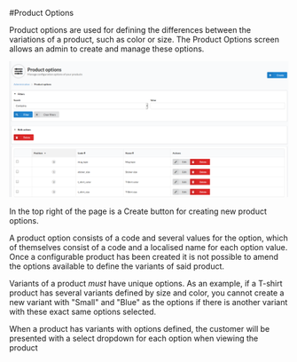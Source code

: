 #Product Options

Product options are used for defining the differences between the variations of a product, such as color or size.
The Product Options screen allows an admin to create and manage these options.

![alt text](../assets/images/Catalog/09_sylius_admin_options.png "Sylius options management")

In the top right of the page is a Create button for creating new product options.

A product option consists of a code and several values for the option, which of themselves consist of a code and a localised name for each option value.
Once a configurable product has been created it is not possible to amend the options available to define the variants of said product.

Variants of a product _must_ have unique options. As an example, if a T-shirt product has several variants defined by size and color, you cannot create a new variant with "Small" and "Blue" as the options if there is another variant with these exact same options selected.

When a product has variants with options defined, the customer will be presented with a select dropdown for each option when viewing the product
